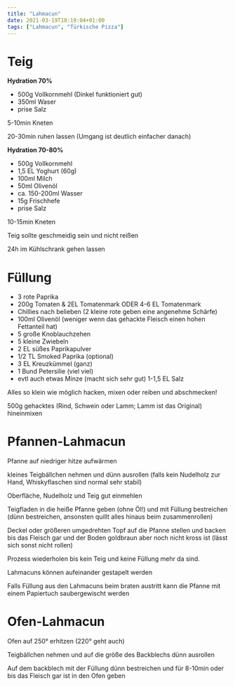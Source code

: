 ```yaml
---
title: "Lahmacun"
date: 2021-03-19T18:19:04+01:00
tags: ["Lahmacun", "Türkische Pizza"]
---
```


Teig
============ 

**Hydration 70%**

- 500g Vollkornmehl (Dinkel funktioniert gut)
- 350ml Waser 
- prise Salz

5-10min Kneten

20-30min ruhen lassen (Umgang ist deutlich einfacher danach)


**Hydration 70-80%**

- 500g Vollkornmehl 
- 1,5 EL Yoghurt (60g)
- 100ml Milch
- 50ml Olivenöl
- ca. 150-200ml Wasser  
- 15g Frischhefe
- prise Salz

10-15min Kneten

Teig sollte geschmeidig sein und nicht reißen

24h im Kühlschrank gehen lassen

Füllung
============ 

- 3 rote Paprika
- 200g Tomaten & 2EL Tomatenmark ODER 4-6 EL Tomatenmark
- Chillies nach belieben (2 kleine rote geben eine angenehme Schärfe)
- 100ml Olivenöl (weniger wenn das gehackte Fleisch einen hohen Fettanteil hat)
- 5 große Knoblauchzehen
- 5 kleine Zwiebeln
- 2 EL süßes Paprikapulver
- 1/2 TL Smoked Paprika (optional) 
- 3 EL Kreuzkümmel (ganz)
- 1 Bund Petersilie (viel viel)
- evtl auch etwas Minze (macht sich sehr gut)
1-1,5 EL Salz

Alles so klein wie möglich hacken, mixen oder reiben und abschmecken!

500g gehacktes (Rind, Schwein oder Lamm; Lamm ist das Original) hineinmixen


Pfannen-Lahmacun
============ 

Pfanne auf niedriger hitze aufwärmen

kleines Teigbällchen nehmen und dünn ausrollen (falls kein Nudelholz zur Hand, Whiskyflaschen sind normal sehr stabil)

Oberfläche, Nudelholz und Teig gut einmehlen

Teigfladen in die heiße Pfanne geben (ohne Öl!) und mit Füllung bestreichen (dünn bestreichen, ansonsten quillt alles hinaus beim zusammenrollen)

Deckel oder größeren umgedrehten Topf auf die Pfanne stellen und backen bis das Fleisch gar und der Boden goldbraun aber noch nicht kross ist (lässt sich sonst nicht rollen)

Prozess wiederholen bis kein Teig und keine Füllung mehr da sind. 

Lahmacuns können aufeinander gestapelt werden

Falls Füllung aus den Lahmacuns beim braten austritt kann die Pfanne mit einem Papiertuch saubergewischt werden


Ofen-Lahmacun
============ 

Ofen auf 250° erhitzen (220° geht auch)

Teigbällchen nehmen und auf die größe des Backblechs dünn ausrollen

Auf dem backblech mit der Füllung dünn bestreichen und für 8-10min oder bis das Fleisch gar ist in den Ofen geben


